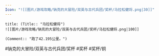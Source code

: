 ```yaml
---
Icon: "![[图片/游戏攻略/钠克的大冒险/双英与古代兵团/奖杯/马拉松健将.png|30]]"
---
```

```ad-common-bronze-trophy
title: (Title:: "马拉松健将")
![[图片/游戏攻略/钠克的大冒险/双英与古代兵团/奖杯/马拉松健将.png|100]]

(Comment:: "跑了42.195公里。")
```

#钠克的大冒险/双英与古代兵团/奖杯 #奖杯 #奖杯/铜
